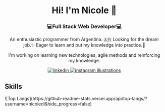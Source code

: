 <div id="header" align="center">
  <h1>Hi! I'm Nicole 👋</h1>
  <h3>💻Full Stack Web Developer💻</h3>
  <p>An enthusiastic programmer from Argentina. 🇦🇷 Looking for the dream job.✨
Eager to learn and put my knowledge into practice.💪</p>
  <p>I'm working on learning new technologies, agile methods and reinforcing my knowledge.</p>
</div>
<div id="badget" align="center">
  <a href="https://www.linkedin.com/in/nicole-losana-88b1b6257/" target="_blank">
    <img src="https://img.shields.io/badge/LinkedIn-0077B5?style=for-the-badge&logo=linkedin&logoColor=white" alt="linkedin"></img>
  </a>
   <a href="https://www.instagram.com/nix.ilustraciones/" target="_blank">
    <img src="https://img.shields.io/badge/Instagram-E4405F?style=for-the-badge&logo=instagram&logoColor=white" alt="instagram illustrations"></img>
  </a>
</div>
<div id="skills">
  <h2>Skills</h2>
  ![Top Langs](https://github-readme-stats.vercel.app/api/top-langs/?username=nicoledl&hide_progress=false)
</div>

<!--
**nicoledl/nicoledl** is a ✨ _special_ ✨ repository because its `README.md` (this file) appears on your GitHub profile.

Here are some ideas to get you started:

- 🔭 I’m currently working on ...
- 🌱 I’m currently learning ...
- 👯 I’m looking to collaborate on ...
- 🤔 I’m looking for help with ...
- 💬 Ask me about ...
- 📫 How to reach me: ...
- 😄 Pronouns: ...
- ⚡ Fun fact: ...
-->
